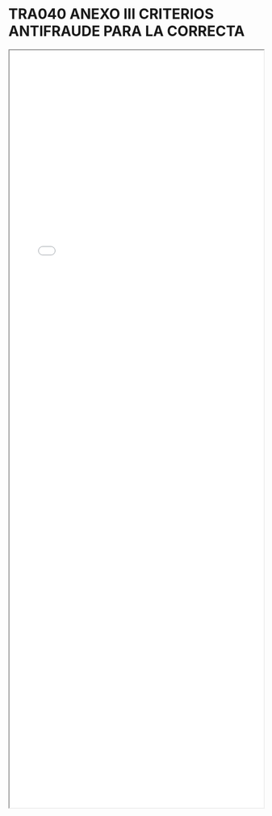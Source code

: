 
# TRA040 ANEXO III CRITERIOS ANTIFRAUDE PARA LA CORRECTA

<iframe src="../TRA040 ANEXO III CRITERIOS ANTIFRAUDE PARA LA CORRECTA.pdf" width="100%" height="1500px"></iframe>

